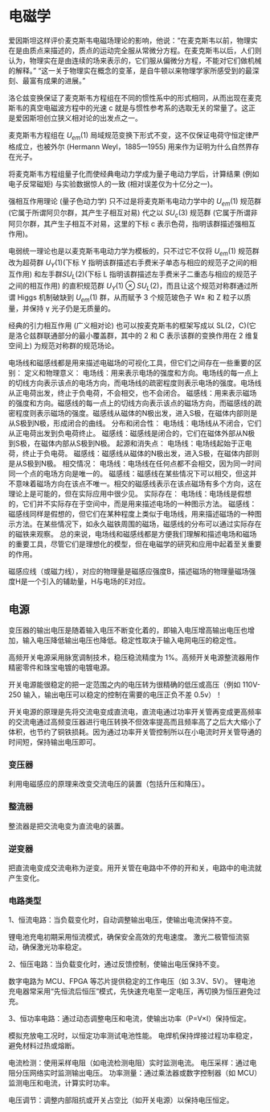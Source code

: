 # 电磁学

爱因斯坦这样评价麦克斯韦电磁场理论的影响，他说：“在麦克斯韦以前，物理实在是由质点来描述的，质点的运动完全服从常微分方程。在麦克斯韦以后，人们则认为，物理实在是由连续的场来表示的，它们服从偏微分方程，不能对它们做机械的解释。” “这一关于物理实在概念的变革，是自牛顿以来物理学家所感受到的最深刻、最富有成果的进展。”

洛仑兹变换保证了麦克斯韦方程组在不同的惯性系中的形式相同，从而出现在麦克斯韦的真空电磁波方程中的光速 c 就是与惯性参考系的选取无关的常量了。这正是爱因斯坦创立狭义相对论的出发点之一。

麦克斯韦方程组在 $U_{em}(1)$ 局域规范变换下形式不变，这不仅保证电荷守恒定律严格成立，也被外尔 (Hermann Weyl，1885—1955) 用来作为证明为什么自然界存在光子。

将麦克斯韦方程组量子化而使经典电动力学成为量子电动力学后，计算结果 (例如电子反常磁矩) 与实验数据惊人的一致 (相对误差仅为十亿分之一)。

强相互作用理论 (量子色动力学) 只不过是将麦克斯韦电动力学中的 $U_{em}(1)$ 规范群 (它属于所谓阿贝尔群，其产生子相互对易) 代之以 $SU_c(3)$ 规范群 (它属于所谓非阿贝尔群，其产生子相互不对易，这里的下标 c 表示色荷，指明该群描述强相互作用)。

电弱统一理论也是以麦克斯韦电动力学为模板的，只不过它不仅将 $U_{em}(1)$ 规范群改为超荷群 $U_Y(1)$(下标 Y 指明该群描述右手费米子单态与相应的规范子之间的相互作用) 和左手群$SU_L(2)$(下标 L 指明该群描述左手费米子二重态与相应的规范子之间的相互作用) 的直积规范群 $U_Y(1)⊗SU_L(2)$，而且让这个规范对称群通过所谓 Higgs 机制破缺到 $U_{em}(1)$ 群，从而赋予 3 个规范玻色子 W± 和 Z 粒子以质量，并保持 γ 光子仍是无质量的。

经典的引力相互作用 (广义相对论) 也可以按麦克斯韦的框架写成以 SL(2，C)(它是洛仑兹群联通部分的最小覆盖群，其中的 2 和 C 表示该群的变换作用在 2 维复空间上) 为规范对称群的规范场论。

电场线和磁感线都是用来描述电磁场的可视化工具，但它们之间存在一些重要的区别：
定义和物理意义：
电场线：用来表示电场的强度和方向。电场线的每一点上的切线方向表示该点的电场方向，而电场线的疏密程度则表示电场的强度。电场线从正电荷出发，终止于负电荷，不会相交，也不会闭合。
磁感线：用来表示磁场的强度和方向。磁感线的每一点上的切线方向表示该点的磁场方向，而磁感线的疏密程度则表示磁场的强度。磁感线从磁体的N极出发，进入S极，在磁体内部则是从S极到N极，形成闭合的曲线。
分布和闭合性：
电场线：电场线从不闭合，它们从正电荷出发到负电荷终止。
磁感线：磁感线是闭合的，它们在磁体外部从N极到S极，在磁体内部从S极到N极。
起源和消失点：
电场线：电场线起始于正电荷，终止于负电荷。
磁感线：磁感线从磁体的N极出发，进入S极，在磁体内部则是从S极到N极。
相交情况：
电场线：电场线在任何点都不会相交，因为同一时间同一个点的电场方向是唯一的。
磁感线：磁感线在某些情况下可以相交，但这并不意味着磁场方向在该点不唯一。相交的磁感线表示在该点磁场有多个方向，这在理论上是可能的，但在实际应用中很少见。
实际存在：
电场线：电场线是假想的，它们并不实际存在于空间中，而是用来描述电场的一种图示方法。
磁感线：磁感线同样是假想的，但它们在某种程度上类似于电场线，用来描述磁场的一种图示方法。在某些情况下，如永久磁铁周围的磁场，磁感线的分布可以通过实际存在的磁铁来观察。
总的来说，电场线和磁感线都是方便我们理解和描述电场和磁场的重要工具，尽管它们是理想化的模型，但在电磁学的研究和应用中起着至关重要的作用。

磁感应线（或磁力线），对应的物理量是磁感应强度B，描述磁场的物理量磁场强度H是一个引入的辅助量，H与电场的E对应。

## 电源

变压器的输出电压是随着输入电压不断变化着的，即输入电压增高输出电压也增加，输入电压降低输出电压也降低。稳定性取决于输入电网电压的稳定性。

高频开关电源采用脉宽调制技术，稳压稳流精度为 1%。高频开关电源整流器用作精密零件和珠宝电镀的电镀电源。

开关电源能很稳定的把一定范围之内的电压转为很精确的低压或高压（例如 110V-250 输入，输出电压可以稳定的控制在需要的电压正负不差 0.5v）！

开关电源的原理是先将交流电变成直流电，直流电通过功率开关管再变成更高频率的交流电通过高频变压器进行电压转换不但效率提高而且频率高了之后大大缩小了体积，也节约了铜铁损耗。因为通过功率开关管控制所以在小电流时开关管导通的时间短，保持输出电压即可。

### 变压器

利用电磁感应的原理来改变交流电压的装置（包括升压和降压）。

### 整流器

整流器是把交流电变为直流电的装置。

### 逆变器

把直流电变成交流电称为逆变。用开关管在电路中不停的开和关，电路中的电流就产生变化。

### 电路类型
1、恒流电路：当负载变化时，自动调整输出电压，使输出电流保持不变。

锂电池充电初期采用恒流模式，确保安全高效的充电速度。
激光二极管恒流驱动，确保激光功率稳定。

2、恒压电路：当负载变化时，通过反馈控制，使输出电压保持不变。

数字电路为 MCU、FPGA 等芯片提供稳定的工作电压（如 3.3V、5V）。
锂电池充电器常采用“先恒流后恒压”模式，先快速充电至一定电压，再切换为恒压避免过充。

3、恒功率电路：通过动态调整电压和电流，使输出功率（P=V×I）保持恒定。

模拟充放电工况时，以恒定功率测试电池性能。
电焊机保持焊接过程功率稳定，避免材料过热或熔断。

电流检测：使用采样电阻（如电流检测电阻）实时监测电流。
电压采样：通过电阻分压网络实时监测输出电压。
功率测量：通过乘法器或数字控制器（如 MCU）监测电压和电流，计算实时功率。

电压调节：调整内部阻抗或开关占空比（如开关电源）以保持电压恒定。